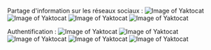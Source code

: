 Partage d'information sur les réseaux sociaux :
![Image of Yaktocat](https://imgur.com/plkLtkQ.png)
![Image of Yaktocat](https://imgur.com/XojP9sV.png)
![Image of Yaktocat](https://imgur.com/oVUddTZ.png)
![Image of Yaktocat](https://imgur.com/8JNUv7U.png)

Authentification :
![Image of Yaktocat](https://imgur.com/MyMIuqU.png)
![Image of Yaktocat](https://imgur.com/nbz1A67.png)
![Image of Yaktocat](https://imgur.com/65gI0Gv.png)
![Image of Yaktocat](https://imgur.com/7ufbePh.png)
![Image of Yaktocat](https://imgur.com/mataMlN.png)
